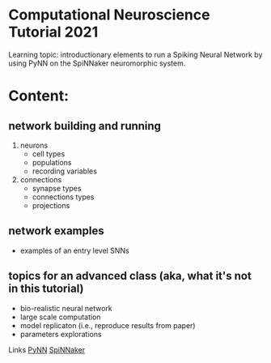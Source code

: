 # Computational Neuroscience Tutorial 2021

Learning topic: introductionary elements to run a Spiking Neural Network by using PyNN on the SpiNNaker neuromorphic system.

# Content:

## network building and running
1. neurons
    - cell types
    - populations
    - recording variables
1. connections
    - synapse types
    - connections types
    - projections

## network examples
- examples of an entry level SNNs  
    
## topics for an advanced class (aka, what it's not in this tutorial)
- bio-realistic neural network 
- large scale computation
- model replicaton (i.e., reproduce results from paper)
- parameters explorations

Links
[PyNN](http://neuralensemble.org/docs/PyNN/index.html)
[SpiNNaker](http://apt.cs.manchester.ac.uk/projects/SpiNNaker/)

